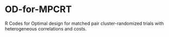 # OD-for-MPCRT
R Codes for Optimal design for matched pair cluster-randomized trials with heterogeneous correlations and costs.
